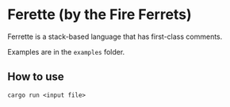 # Ferette (by the Fire Ferrets)
Ferrette is a stack-based language that has first-class comments.

Examples are in the `examples` folder.

## How to use
`cargo run <input file>`